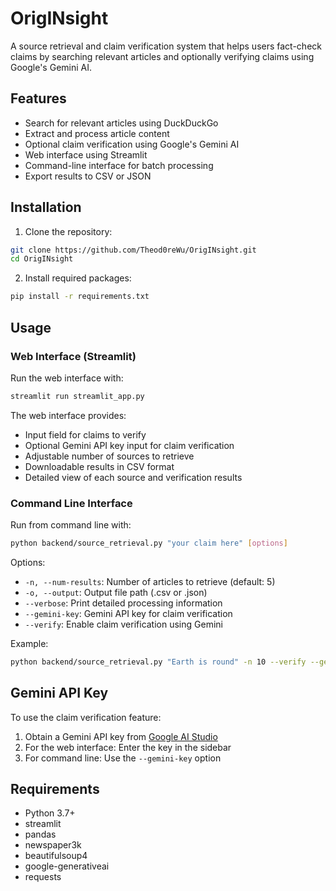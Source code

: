 # OrigINsight

A source retrieval and claim verification system that helps users fact-check claims by searching relevant articles and optionally verifying claims using Google's Gemini AI.

## Features

- Search for relevant articles using DuckDuckGo
- Extract and process article content
- Optional claim verification using Google's Gemini AI
- Web interface using Streamlit
- Command-line interface for batch processing
- Export results to CSV or JSON

## Installation

1. Clone the repository:

```bash
git clone https://github.com/Theod0reWu/OrigINsight.git
cd OrigINsight
```

2. Install required packages:
```bash
pip install -r requirements.txt
```


## Usage

### Web Interface (Streamlit)

Run the web interface with:

```bash
streamlit run streamlit_app.py
```


The web interface provides:
- Input field for claims to verify
- Optional Gemini API key input for claim verification
- Adjustable number of sources to retrieve
- Downloadable results in CSV format
- Detailed view of each source and verification results

### Command Line Interface

Run from command line with:

```bash
python backend/source_retrieval.py "your claim here" [options]
```

Options:
- `-n, --num-results`: Number of articles to retrieve (default: 5)
- `-o, --output`: Output file path (.csv or .json)
- `--verbose`: Print detailed processing information
- `--gemini-key`: Gemini API key for claim verification
- `--verify`: Enable claim verification using Gemini

Example:

```bash
python backend/source_retrieval.py "Earth is round" -n 10 --verify --gemini-key YOUR_API_KEY --output results.csv
```


## Gemini API Key

To use the claim verification feature:
1. Obtain a Gemini API key from [Google AI Studio](https://makersuite.google.com/app/apikey)
2. For the web interface: Enter the key in the sidebar
3. For command line: Use the `--gemini-key` option

## Requirements

- Python 3.7+
- streamlit
- pandas
- newspaper3k
- beautifulsoup4
- google-generativeai
- requests